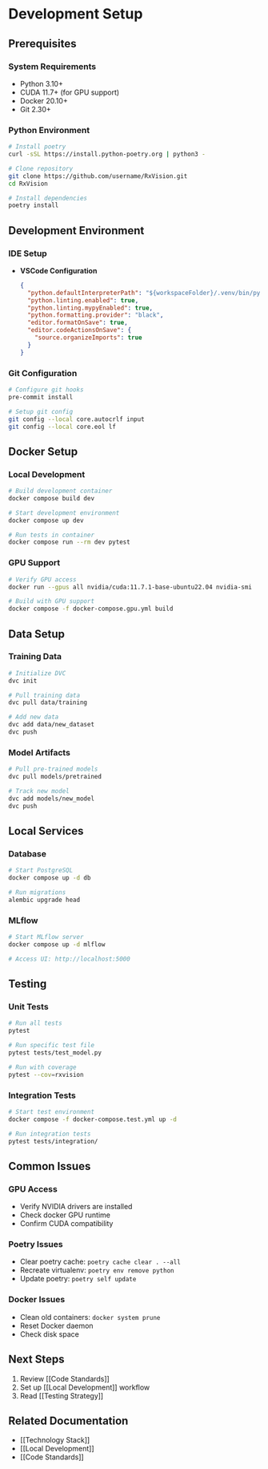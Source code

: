 # Development Setup

## Prerequisites

### System Requirements
- Python 3.10+
- CUDA 11.7+ (for GPU support)
- Docker 20.10+
- Git 2.30+

### Python Environment
```bash
# Install poetry
curl -sSL https://install.python-poetry.org | python3 -

# Clone repository
git clone https://github.com/username/RxVision.git
cd RxVision

# Install dependencies
poetry install
```

## Development Environment

### IDE Setup
- **VSCode Configuration**
  ```json
  {
    "python.defaultInterpreterPath": "${workspaceFolder}/.venv/bin/python",
    "python.linting.enabled": true,
    "python.linting.mypyEnabled": true,
    "python.formatting.provider": "black",
    "editor.formatOnSave": true,
    "editor.codeActionsOnSave": {
      "source.organizeImports": true
    }
  }
  ```

### Git Configuration
```bash
# Configure git hooks
pre-commit install

# Setup git config
git config --local core.autocrlf input
git config --local core.eol lf
```

## Docker Setup

### Local Development
```bash
# Build development container
docker compose build dev

# Start development environment
docker compose up dev

# Run tests in container
docker compose run --rm dev pytest
```

### GPU Support
```bash
# Verify GPU access
docker run --gpus all nvidia/cuda:11.7.1-base-ubuntu22.04 nvidia-smi

# Build with GPU support
docker compose -f docker-compose.gpu.yml build
```

## Data Setup

### Training Data
```bash
# Initialize DVC
dvc init

# Pull training data
dvc pull data/training

# Add new data
dvc add data/new_dataset
dvc push
```

### Model Artifacts
```bash
# Pull pre-trained models
dvc pull models/pretrained

# Track new model
dvc add models/new_model
dvc push
```

## Local Services

### Database
```bash
# Start PostgreSQL
docker compose up -d db

# Run migrations
alembic upgrade head
```

### MLflow
```bash
# Start MLflow server
docker compose up -d mlflow

# Access UI: http://localhost:5000
```

## Testing

### Unit Tests
```bash
# Run all tests
pytest

# Run specific test file
pytest tests/test_model.py

# Run with coverage
pytest --cov=rxvision
```

### Integration Tests
```bash
# Start test environment
docker compose -f docker-compose.test.yml up -d

# Run integration tests
pytest tests/integration/
```

## Common Issues

### GPU Access
- Verify NVIDIA drivers are installed
- Check docker GPU runtime
- Confirm CUDA compatibility

### Poetry Issues
- Clear poetry cache: `poetry cache clear . --all`
- Recreate virtualenv: `poetry env remove python`
- Update poetry: `poetry self update`

### Docker Issues
- Clean old containers: `docker system prune`
- Reset Docker daemon
- Check disk space

## Next Steps
1. Review [[Code Standards]]
2. Set up [[Local Development]] workflow
3. Read [[Testing Strategy]]

## Related Documentation
- [[Technology Stack]]
- [[Local Development]]
- [[Code Standards]] 